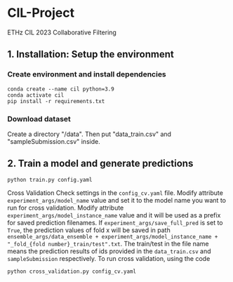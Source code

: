 # CIL-Project
ETHz CIL 2023 Collaborative Filtering

## 1. Installation: Setup the environment
### Create environment and install dependencies
```
conda create --name cil python=3.9
conda activate cil
pip install -r requirements.txt
```
### Download dataset 
Create a directory "/data". Then put "data_train.csv" and "sampleSubmission.csv" inside. 

## 2. Train a model and generate predictions
```
python train.py config.yaml
```
Cross Validation
Check settings in the `config_cv.yaml` file. Modify attribute `experiment_args/model_name` value and set it to the model name you want to run for cross validation. Modify attribute `experiment_args/model_instance_name` value and it will be used as a prefix for saved prediction filenames. If `experiment_args/save_full_pred` is set to `True`, the prediction values of fold x will be saved in path `ensemble_args/data_ensemble + experiment_args/model_instance_name + "_fold_{fold number}_train/test".txt`. The train/test in the file name means the prediction results of ids provided in the `data_train.csv` and `sampleSubmission` respectively. To run cross validation, using the code
```
python cross_validation.py config_cv.yaml
```